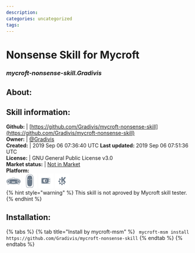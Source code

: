 ```yaml
--- 
description: 
categories: uncategorized   
tags:   
---
```


# Nonsense Skill for Mycroft  
### _mycroft-nonsense-skill.Gradivis_  
## About:  


## Skill information:  
**Github:** | [https://github.com/Gradivis/mycroft-nonsense-skill](https://github.com/Gradivis/mycroft-nonsense-skill)  
**Owner:** | [@Gradivis](https://github.com/Gradivis)  
**Created:** | 2019 Sep 06 07:36:40 UTC  **Last updated:** 2019 Sep 06 07:51:36 UTC  
**License:** | GNU General Public License v3.0  
**Market status:** | [Not in Market](https://market.mycroft.ai/skill/)  
**Platform:**  
 ![](../.gitbook/assets/mark-1-icon.png)  ![](../.gitbook/assets/mark-2-icon.png)  ![](../.gitbook/assets/picroft-icon.png)  ![](../.gitbook/assets/kde.png)   
{% hint style="warning" %}
This skill is not aproved by Mycroft skill tester.
{% endhint %}
    
## Installation:  
{% tabs %}
{% tab title="Install by mycroft-msm" %}
``` mycroft-msm install https://github.com/Gradivis/mycroft-nonsense-skill```
{% endtab %}
  {% endtabs %}
  